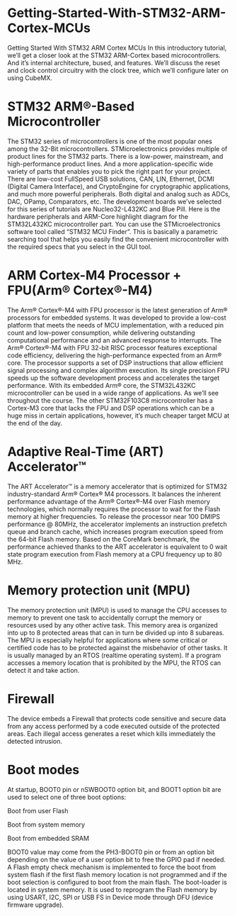 # Getting-Started-With-STM32-ARM-Cortex-MCUs
Getting Started With STM32 ARM Cortex MCUs
In this introductory tutorial, we’ll get a closer look at the STM32 ARM-Cortex based microcontrollers. And it’s internal architecture, bused, and features. We’ll discuss the reset and clock control circuitry with the clock tree, which we’ll configure later on using CubeMX.
# STM32 ARM®-Based Microcontroller
The STM32 series of microcontrollers is one of the most popular ones among the 32-Bit microcontrollers. STMicroelectronics provides multiple of product lines for the STM32 parts. There is a low-power, mainstream, and high-performance product lines. And a more application-specific wide variety of parts that enables you to pick the right part for your project.
There are low-cost FullSpeed USB solutions, CAN, LIN, Ethernet, DCMI (Digital Camera Interface), and CryptoEngine for cryptographic applications, and much more powerful peripherals. Both digital and analog such as ADCs, DAC, OPamp, Comparators, etc.
The development boards we’ve selected for this series of tutorials are Nucleo32-L432KC and Blue Pill. Here is the hardware peripherals and ARM-Core highlight diagram for the STM32L432KC microcontroller part.
You can use the STMicroelectronics software tool called “STM32 MCU Finder”. This is basically a parametric searching tool that helps you easily find the convenient microcontroller with the required specs that you select in the GUI tool.
# ARM Cortex-M4 Processor + FPU(Arm® Cortex®-M4)
The Arm® Cortex®-M4 with FPU processor is the latest generation of Arm® processors for embedded systems. It was developed to provide a low-cost platform that meets the needs of MCU implementation, with a reduced pin count and low-power consumption, while delivering outstanding computational performance and an advanced response to interrupts.
The Arm® Cortex®-M4 with FPU 32-bit RISC processor features exceptional code efficiency, delivering the high-performance expected from an Arm® core. The processor supports a set of DSP instructions that allow efficient signal processing and complex algorithm execution.
Its single precision FPU speeds up the software development process and accelerates the target performance. With its embedded Arm® core, the STM32L432KC microcontroller can be used in a wide range of applications. As we’ll see throughout the course.
The other STM32F103C8 microcontroller has a Cortex-M3 core that lacks the FPU and DSP operations which can be a huge miss in certain applications, however, it’s much cheaper target MCU at the end of the day.
# Adaptive Real-Time (ART) Accelerator™
The ART Accelerator™ is a memory accelerator that is optimized for STM32 industry-standard Arm® Cortex® M4 processors. It balances the inherent performance advantage of the Arm® Cortex®-M4 over Flash memory technologies, which normally requires the processor to wait for the Flash memory at higher frequencies.
To release the processor near 100 DMIPS performance @ 80MHz, the accelerator implements an instruction prefetch queue and branch cache, which increases program execution speed from the 64-bit Flash memory. Based on the CoreMark benchmark, the performance achieved thanks to the ART accelerator is equivalent to 0 wait state program execution from Flash memory at a CPU frequency up to 80 MHz.
# Memory protection unit (MPU)
The memory protection unit (MPU) is used to manage the CPU accesses to memory to prevent one task to accidentally corrupt the memory or resources used by any other active task. This memory area is organized into up to 8 protected areas that can in turn be divided up into 8 subareas.
The MPU is especially helpful for applications where some critical or certified code has to be protected against the misbehavior of other tasks. It is usually managed by an RTOS (realtime operating system). If a program accesses a memory location that is prohibited by the MPU, the RTOS can detect it and take action.
# Firewall
The device embeds a Firewall that protects code sensitive and secure data from any access performed by a code executed outside of the protected areas. Each illegal access generates a reset which kills immediately the detected intrusion.
# Boot modes
At startup, BOOT0 pin or nSWBOOT0 option bit, and BOOT1 option bit are used to select one of three boot options:

Boot from user Flash

Boot from system memory

Boot from embedded SRAM

BOOT0 value may come from the PH3-BOOT0 pin or from an option bit depending on the value of a user option bit to free the GPIO pad if needed. A Flash empty check mechanism is implemented to force the boot from system flash if the first flash memory location is not programmed and if the boot selection is configured to boot from the main flash.
The boot-loader is located in system memory. It is used to reprogram the Flash memory by using USART, I2C, SPI or USB FS in Device mode through DFU (device firmware upgrade).
